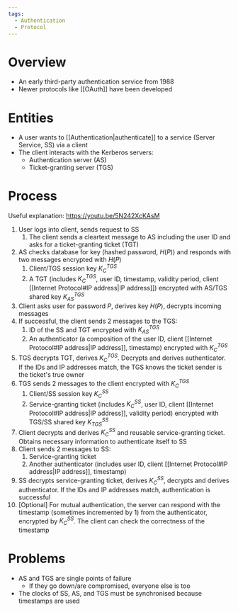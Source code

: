 ```yaml
---
tags:
  - Authentication
  - Protocol
---
```

# Overview
- An early third-party authentication service from 1988
- Newer protocols like [[OAuth]] have been developed

# Entities
- A user wants to [[Authentication|authenticate]] to a service (Server Service, SS) via a client
- The client interacts with the Kerberos servers:
	- Authentication server (AS)
	- Ticket-granting server (TGS)

# Process
Useful explanation: https://youtu.be/5N242XcKAsM

1. User logs into client, sends request to SS
	1. The client sends a cleartext message to AS including the user ID and asks for a ticket-granting ticket (TGT)
2. AS checks database for key (hashed password, $H(P)$) and responds with two messages encrypted with $H(P)$
	1. Client/TGS session key $K_{C}^{TGS}$
	2. A TGT (includes $K_{C}^{TGS}$, user ID, timestamp, validity period, client [[Internet Protocol#IP address|IP address]]) encrypted with AS/TGS shared key $K_{AS}^{TGS}$
3. Client asks user for password $P$, derives key $H(P)$, decrypts incoming messages
4. If successful, the client sends 2 messages to the TGS:
	1. ID of the SS and TGT encrypted with $K_{AS}^{TGS}$
	2. An authenticator (a composition of the user ID, client [[Internet Protocol#IP address|IP address]], timestamp) encrypted with $K_{C}^{TGS}$
5. TGS decrypts TGT, derives $K_{C}^{TGS}$. Decrypts and derives authenticator. If the IDs and IP addresses match, the TGS knows the ticket sender is the ticket's true owner
6. TGS sends 2 messages to the client encrypted with $K_{C}^{TGS}$
	1. Client/SS session key $K_{C}^{SS}$
	2. Service-granting ticket (includes $K_{C}^{SS}$, user ID, client [[Internet Protocol#IP address|IP address]], validity period) encrypted with TGS/SS shared key $K_{TGS}^{SS}$
7. Client decrypts and derives $K_{C}^{SS}$ and reusable service-granting ticket. Obtains necessary information to authenticate itself to SS
8. Client sends 2 messages to SS:
	1. Service-granting ticket
	2. Another authenticator (includes user ID, client [[Internet Protocol#IP address|IP address]], timestamp)
9. SS decrypts service-granting ticket,  derives $K_{C}^{SS}$, decrypts and derives authenticator. If the IDs and IP addresses match, authentication is successful
10. [Optional] For mutual authentication, the server can respond with the timestamp (sometimes incremented by 1) from the authenticator,  encrypted by $K_{C}^{SS}$. The client can check the correctness of the timestamp

# Problems
- AS and TGS are single points of failure
	- If they go down/are compromised, everyone else is too
- The clocks of SS, AS, and TGS must be synchronised because timestamps are used
